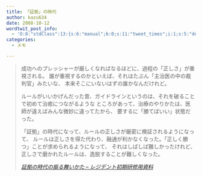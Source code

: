```yaml
---
title: 「証拠」の時代
author: kazu634
date: 2008-10-12
wordtwit_post_info:
  - 'O:8:"stdClass":13:{s:6:"manual";b:0;s:11:"tweet_times";i:1;s:5:"delay";i:0;s:7:"enabled";i:1;s:10:"separation";s:2:"60";s:7:"version";s:3:"3.7";s:14:"tweet_template";b:0;s:6:"status";i:2;s:6:"result";a:0:{}s:13:"tweet_counter";i:2;s:13:"tweet_log_ids";a:1:{i:0;i:4337;}s:9:"hash_tags";a:0:{}s:8:"accounts";a:1:{i:0;s:7:"kazu634";}}'
categories:
  - メモ

---
```

<div class="section">
<blockquote title="証拠の時代の振る舞いかた - レジデント初期研修用資料" cite="http://medt00lz.s59.xrea.com/wp/archives/124">
<p>
      成功へのプレッシャーが厳しくなればなるほどに、過程の「正しさ」が重視される。 誰が重視するのかといえば、それはたぶん「主治医の中の裁判官」みたいな、 本来そこにいないはずの誰かなんだけれど。
</p>
    
<p>
      ルールがいいかげんだった昔、ガイドラインというのは、それを破ることで初めて治癒につながるような ところがあって、治療のやりかたは、医師が違えばみんな微妙に違ってたから、 要するに「勝てばいい」状態だった。
</p>
    
<p>
      「証拠」の時代になって、ルールの正しさが厳密に検証されるようになって、 ルールは正しさを得た代わり、融通が利かなくなった。「正しく勝つ」ことが求められるようになって、 それはしばしば難しかったけれど、正しさで磨かれたルールは、逸脱することが難しくなった。
</p>
    
<p>
<cite><a href="http://medt00lz.s59.xrea.com/wp/archives/124" onclick="__gaTracker('send', 'event', 'outbound-article', 'http://medt00lz.s59.xrea.com/wp/archives/124', '証拠の時代の振る舞いかた &#8211; レジデント初期研修用資料');" target="_blank">証拠の時代の振る舞いかた &#8211; レジデント初期研修用資料</a></cite>
</p>
</blockquote>
</div>
